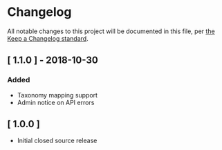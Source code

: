 # Changelog

All notable changes to this project will be documented in this file, per [the Keep a Changelog standard](http://keepachangelog.com/).

## [ 1.1.0 ] - 2018-10-30
### Added
* Taxonomy mapping support
* Admin notice on API errors

## [ 1.0.0 ]
* Initial closed source release
